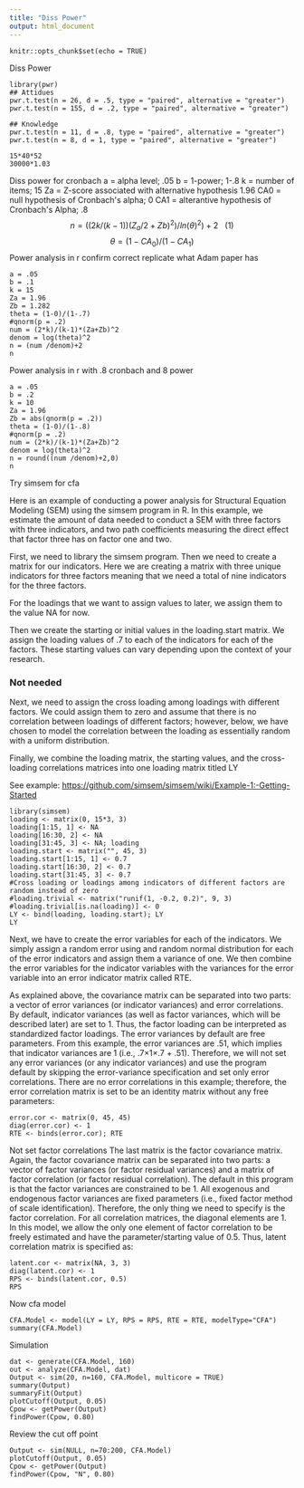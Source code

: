 ```yaml
---
title: "Diss Power"
output: html_document
---
```


```{r setup, include=FALSE}
knitr::opts_chunk$set(echo = TRUE)
```
Diss Power
```{r}
library(pwr)
## Attidues
pwr.t.test(n = 26, d = .5, type = "paired", alternative = "greater")
pwr.t.test(n = 155, d = .2, type = "paired", alternative = "greater")

## Knowledge
pwr.t.test(n = 11, d = .8, type = "paired", alternative = "greater")
pwr.t.test(n = 8, d = 1, type = "paired", alternative = "greater")

15*40*52
30000*1.03
```
Diss power for cronbach
a = alpha level; .05
b = 1-power; 1-.8
k = number of items; 15
Za = Z-score associated with alternative hypothesis 1.96
CA0 = null hypothesis of Cronbach's alpha; 0
CA1 = alterantive hypothesis of Cronbach's Alpha; .8
$$ n = (({2k/(k-1))(Z_{a}/2+Z{b})^2}) / ln(\theta)^2)+2~~~ (1)$$
$$ \theta = (1-CA_{0}) /(1-CA_{1})  $$
Power analysis in r confirm correct replicate what Adam paper has
```{r}
a = .05
b = .1
k = 15
Za = 1.96
Zb = 1.282
theta = (1-0)/(1-.7)
#qnorm(p = .2)
num = (2*k)/(k-1)*(Za+Zb)^2
denom = log(theta)^2
n = (num /denom)+2
n
```
Power analysis in r with .8 cronbach and 8 power
```{r}
a = .05
b = .2
k = 10
Za = 1.96
Zb = abs(qnorm(p = .2))
theta = (1-0)/(1-.8)
#qnorm(p = .2)
num = (2*k)/(k-1)*(Za+Zb)^2
denom = log(theta)^2
n = round((num /denom)+2,0)
n
```
Try simsem for cfa

Here is an example of conducting a power analysis for Structural Equation Modeling (SEM) using the simsem program in R. In this example, we estimate the amount of data needed to conduct a SEM with three factors with three indicators, and two path coefficients measuring the direct effect that factor three has on factor one and two.

First, we need to library the simsem program. Then we need to create a matrix for our indicators. Here we are creating a matrix with three unique indicators for three factors meaning that we need a total of nine indicators for the three factors.

For the loadings that we want to assign values to later, we assign them to the value NA for now.

Then we create the starting or initial values in the loading.start matrix. We assign the loading values of .7 to each of the indicators for each of the factors. These starting values can vary depending upon the context of your research.

### Not needed
Next, we need to assign the cross loading among loadings with different factors. We could assign them to zero and assume that there is no correlation between loadings of different factors; however, below, we have chosen to model the correlation between the loading as essentially random with a uniform distribution.

Finally, we combine the loading matrix, the starting values, and the cross-loading correlations matrices into one loading matrix titled LY


See example: https://github.com/simsem/simsem/wiki/Example-1:-Getting-Started
```{r}
library(simsem)
loading <- matrix(0, 15*3, 3)
loading[1:15, 1] <- NA
loading[16:30, 2] <- NA
loading[31:45, 3] <- NA; loading
loading.start <- matrix("", 45, 3)
loading.start[1:15, 1] <- 0.7
loading.start[16:30, 2] <- 0.7
loading.start[31:45, 3] <- 0.7
#Cross loading or loadings among indicators of different factors are random instead of zero
#loading.trivial <- matrix("runif(1, -0.2, 0.2)", 9, 3)
#loading.trivial[is.na(loading)] <- 0
LY <- bind(loading, loading.start); LY
LY
```
Next, we have to create the error variables for each of the indicators. We simply assign a random error using and random normal distribution for each of the error indicators and assign them a variance of one. We then combine the error variables for the indicator variables with the variances for the error variable into an error indicator matrix called RTE.

As explained above, the covariance matrix can be separated into two parts: a vector of error variances (or indicator variances) and error correlations. By default, indicator variances (as well as factor variances, which will be described later) are set to 1. Thus, the factor loading can be interpreted as standardized factor loadings. The error variances by default are free parameters. From this example, the error variances are .51, which implies that indicator variances are 1 (i.e., .7×1×.7 + .51). Therefore, we will not set any error variances (or any indicator variances) and use the program default by skipping the error-variance specification and set only error correlations. There are no error correlations in this example; therefore, the error correlation matrix is set to be an identity matrix without any free parameters:


```{r}
error.cor <- matrix(0, 45, 45)
diag(error.cor) <- 1
RTE <- binds(error.cor); RTE
```
Not set factor correlations
The last matrix is the factor covariance matrix. Again, the factor covariance matrix can be separated into two parts: a vector of factor variances (or factor residual variances) and a matrix of factor correlation (or factor residual correlation). The default in this program is that the factor variances are constrained to be 1. All exogenous and endogenous factor variances are fixed parameters (i.e., fixed factor method of scale identification). Therefore, the only thing we need to specify is the factor correlation. For all correlation matrices, the diagonal elements are 1. In this model, we allow the only one element of factor correlation to be freely estimated and have the parameter/starting value of 0.5. Thus, latent correlation matrix is specified as:


```{r}
latent.cor <- matrix(NA, 3, 3)
diag(latent.cor) <- 1
RPS <- binds(latent.cor, 0.5)
RPS

```
Now cfa model
```{r}
CFA.Model <- model(LY = LY, RPS = RPS, RTE = RTE, modelType="CFA")
summary(CFA.Model)
```
Simulation
```{r}
dat <- generate(CFA.Model, 160)
out <- analyze(CFA.Model, dat)
Output <- sim(20, n=160, CFA.Model, multicore = TRUE)
summary(Output)
summaryFit(Output)
plotCutoff(Output, 0.05)
Cpow <- getPower(Output)
findPower(Cpow, 0.80)

```
Review the cut off point
```{r}
Output <- sim(NULL, n=70:200, CFA.Model) 
plotCutoff(Output, 0.05)
Cpow <- getPower(Output)
findPower(Cpow, "N", 0.80)
```




